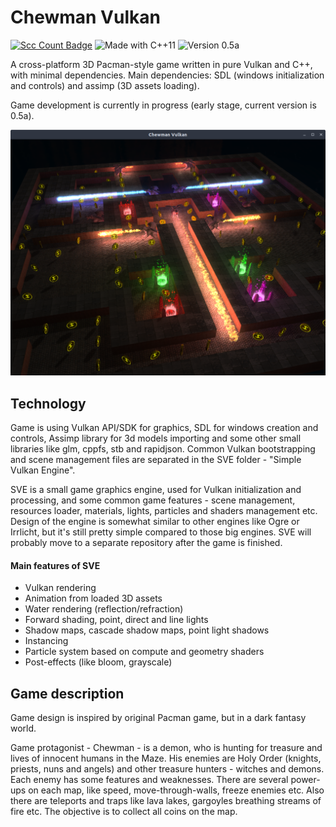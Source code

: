 # Chewman Vulkan
[![Scc Count Badge](https://sloc.xyz/github/RMDarth/Chewman-Vulkan/)](https://github.com/RMDarth/Chewman-Vulkan/)
<img src="https://img.shields.io/badge/Made%20with-C++11-blue.svg?style=flat-square" alt="Made with C++11"/>
<img src="https://img.shields.io/badge/Version%20-0.5a-orange.svg?style=flat-square" alt="Version 0.5a"/>

A cross-platform 3D Pacman-style game written in pure Vulkan and C++, with minimal dependencies. 
Main dependencies: SDL (windows initialization and controls) and assimp (3D assets loading).

Game development is currently in progress (early stage, current version is 0.5a).

![Screenshot](https://github.com/RMDarth/Chewman-Vulkan/blob/master/Screenshot_20190826.png?raw=true)

## Technology
Game is using Vulkan API/SDK for graphics, SDL for windows creation and controls, 
Assimp library for 3d models importing and some other small libraries like glm, 
cppfs, stb and rapidjson. Common Vulkan bootstrapping and scene management files are 
separated in the SVE folder - "Simple Vulkan Engine". 

SVE is a small game graphics engine, used for Vulkan initialization and processing, 
and some common game features - scene management, resources loader, materials, lights, 
particles and shaders management etc. Design of the engine is somewhat similar to other
 engines like Ogre or Irrlicht, but it's still pretty simple compared to those big 
 engines. SVE will probably move to a separate repository after the game is finished.
#### Main features of SVE
- Vulkan rendering
- Animation from loaded 3D assets
- Water rendering (reflection/refraction)
- Forward shading, point, direct and line lights
- Shadow maps, cascade shadow maps, point light shadows
- Instancing
- Particle system based on compute and geometry shaders
- Post-effects (like bloom, grayscale)


## Game description
Game design is inspired by original Pacman game, but in a dark fantasy world. 

Game protagonist - Chewman - is a demon, who is hunting for treasure and lives
of innocent humans in the Maze. His enemies are Holy Order (knights, priests, 
nuns and angels) and other treasure hunters - witches and demons. Each enemy 
has some features and weaknesses. There are several power-ups on each map, 
like speed, move-through-walls, freeze enemies etc. Also there are teleports 
and traps like lava lakes, gargoyles breathing streams of fire etc. The objective 
is to collect all coins on the map.